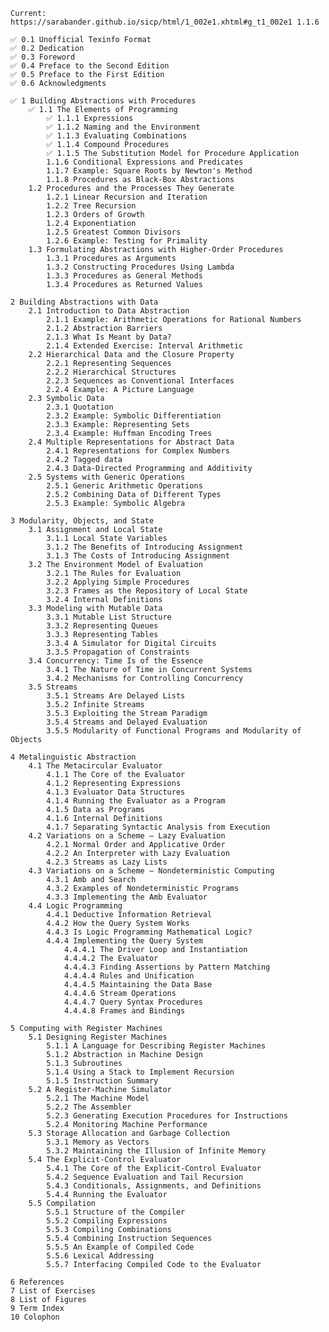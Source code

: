     Current: https://sarabander.github.io/sicp/html/1_002e1.xhtml#g_t1_002e1 1.1.6

    ✅ 0.1 Unofficial Texinfo Format
    ✅ 0.2 Dedication
    ✅ 0.3 Foreword
    ✅ 0.4 Preface to the Second Edition
    ✅ 0.5 Preface to the First Edition
    ✅ 0.6 Acknowledgments

    ✅ 1 Building Abstractions with Procedures
        ✅ 1.1 The Elements of Programming
            ✅ 1.1.1 Expressions
            ✅ 1.1.2 Naming and the Environment
            ✅ 1.1.3 Evaluating Combinations
            ✅ 1.1.4 Compound Procedures
            ✅ 1.1.5 The Substitution Model for Procedure Application
            1.1.6 Conditional Expressions and Predicates
            1.1.7 Example: Square Roots by Newton's Method
            1.1.8 Procedures as Black-Box Abstractions
        1.2 Procedures and the Processes They Generate
            1.2.1 Linear Recursion and Iteration
            1.2.2 Tree Recursion
            1.2.3 Orders of Growth
            1.2.4 Exponentiation
            1.2.5 Greatest Common Divisors
            1.2.6 Example: Testing for Primality
        1.3 Formulating Abstractions with Higher-Order Procedures
            1.3.1 Procedures as Arguments
            1.3.2 Constructing Procedures Using Lambda
            1.3.3 Procedures as General Methods
            1.3.4 Procedures as Returned Values

    2 Building Abstractions with Data
        2.1 Introduction to Data Abstraction
            2.1.1 Example: Arithmetic Operations for Rational Numbers
            2.1.2 Abstraction Barriers
            2.1.3 What Is Meant by Data?
            2.1.4 Extended Exercise: Interval Arithmetic
        2.2 Hierarchical Data and the Closure Property
            2.2.1 Representing Sequences
            2.2.2 Hierarchical Structures
            2.2.3 Sequences as Conventional Interfaces
            2.2.4 Example: A Picture Language
        2.3 Symbolic Data
            2.3.1 Quotation
            2.3.2 Example: Symbolic Differentiation
            2.3.3 Example: Representing Sets
            2.3.4 Example: Huffman Encoding Trees
        2.4 Multiple Representations for Abstract Data
            2.4.1 Representations for Complex Numbers
            2.4.2 Tagged data
            2.4.3 Data-Directed Programming and Additivity
        2.5 Systems with Generic Operations
            2.5.1 Generic Arithmetic Operations
            2.5.2 Combining Data of Different Types
            2.5.3 Example: Symbolic Algebra

    3 Modularity, Objects, and State
        3.1 Assignment and Local State
            3.1.1 Local State Variables
            3.1.2 The Benefits of Introducing Assignment
            3.1.3 The Costs of Introducing Assignment
        3.2 The Environment Model of Evaluation
            3.2.1 The Rules for Evaluation
            3.2.2 Applying Simple Procedures
            3.2.3 Frames as the Repository of Local State
            3.2.4 Internal Definitions
        3.3 Modeling with Mutable Data
            3.3.1 Mutable List Structure
            3.3.2 Representing Queues
            3.3.3 Representing Tables
            3.3.4 A Simulator for Digital Circuits
            3.3.5 Propagation of Constraints
        3.4 Concurrency: Time Is of the Essence
            3.4.1 The Nature of Time in Concurrent Systems
            3.4.2 Mechanisms for Controlling Concurrency
        3.5 Streams
            3.5.1 Streams Are Delayed Lists
            3.5.2 Infinite Streams
            3.5.3 Exploiting the Stream Paradigm
            3.5.4 Streams and Delayed Evaluation
            3.5.5 Modularity of Functional Programs and Modularity of Objects

    4 Metalinguistic Abstraction
        4.1 The Metacircular Evaluator
            4.1.1 The Core of the Evaluator
            4.1.2 Representing Expressions
            4.1.3 Evaluator Data Structures
            4.1.4 Running the Evaluator as a Program
            4.1.5 Data as Programs
            4.1.6 Internal Definitions
            4.1.7 Separating Syntactic Analysis from Execution
        4.2 Variations on a Scheme — Lazy Evaluation
            4.2.1 Normal Order and Applicative Order
            4.2.2 An Interpreter with Lazy Evaluation
            4.2.3 Streams as Lazy Lists
        4.3 Variations on a Scheme — Nondeterministic Computing
            4.3.1 Amb and Search
            4.3.2 Examples of Nondeterministic Programs
            4.3.3 Implementing the Amb Evaluator
        4.4 Logic Programming
            4.4.1 Deductive Information Retrieval
            4.4.2 How the Query System Works
            4.4.3 Is Logic Programming Mathematical Logic?
            4.4.4 Implementing the Query System
                4.4.4.1 The Driver Loop and Instantiation
                4.4.4.2 The Evaluator
                4.4.4.3 Finding Assertions by Pattern Matching
                4.4.4.4 Rules and Unification
                4.4.4.5 Maintaining the Data Base
                4.4.4.6 Stream Operations
                4.4.4.7 Query Syntax Procedures
                4.4.4.8 Frames and Bindings

    5 Computing with Register Machines
        5.1 Designing Register Machines
            5.1.1 A Language for Describing Register Machines
            5.1.2 Abstraction in Machine Design
            5.1.3 Subroutines
            5.1.4 Using a Stack to Implement Recursion
            5.1.5 Instruction Summary
        5.2 A Register-Machine Simulator
            5.2.1 The Machine Model
            5.2.2 The Assembler
            5.2.3 Generating Execution Procedures for Instructions
            5.2.4 Monitoring Machine Performance
        5.3 Storage Allocation and Garbage Collection
            5.3.1 Memory as Vectors
            5.3.2 Maintaining the Illusion of Infinite Memory
        5.4 The Explicit-Control Evaluator
            5.4.1 The Core of the Explicit-Control Evaluator
            5.4.2 Sequence Evaluation and Tail Recursion
            5.4.3 Conditionals, Assignments, and Definitions
            5.4.4 Running the Evaluator
        5.5 Compilation
            5.5.1 Structure of the Compiler
            5.5.2 Compiling Expressions
            5.5.3 Compiling Combinations
            5.5.4 Combining Instruction Sequences
            5.5.5 An Example of Compiled Code
            5.5.6 Lexical Addressing
            5.5.7 Interfacing Compiled Code to the Evaluator

    6 References
    7 List of Exercises
    8 List of Figures
    9 Term Index
    10 Colophon

